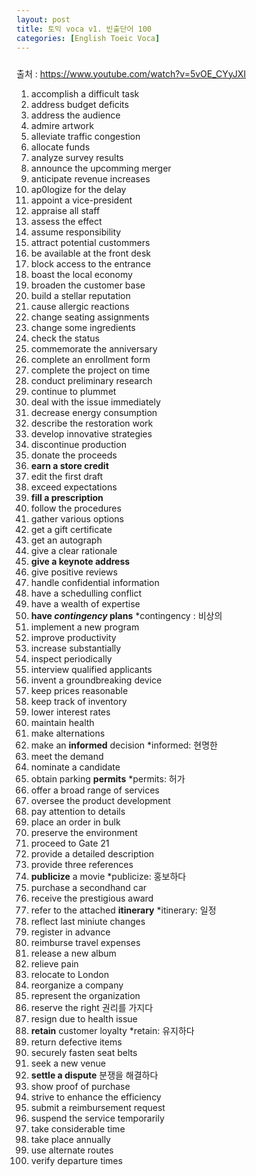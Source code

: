 ```yaml
---
layout: post
title: 토익 voca v1. 빈출단어 100
categories: [English Toeic Voca]
---
```

#####
출처 : https://www.youtube.com/watch?v=5vOE_CYyJXI
1. accomplish a difficult task
2. address budget deficits
3. address the audience
4. admire artwork
5. alleviate traffic congestion
6. allocate funds
7. analyze survey results
8. announce the upcomming merger
9. anticipate revenue increases
10. ap0logize for the delay
11. appoint a vice-president
12. appraise all staff
13. assess the effect
14. assume responsibility
15. attract potential custommers
16. be available at the front desk
17. block access to the entrance
18. boast the local economy
19. broaden the customer base
20. build a stellar reputation
21. cause allergic reactions
22. change seating assignments
23. change some ingredients
24. check the status
25. commemorate the anniversary
26. complete an enrollment form
27. complete the project on time
28. conduct preliminary research
29. continue to plummet
30. deal with the issue immediately
31. decrease energy consumption
32. describe the restoration work
33. develop innovative strategies
34. discontinue production
35. donate the proceeds
36. **earn a store credit**
37. edit the first draft
38. exceed expectations
39. **fill a prescription**
40. follow the procedures
41. gather various options
42. get a gift certificate
43. get an autograph
44. give a clear rationale
45. **give a keynote address**
46. give positive reviews
47. handle confidential information
48. have a schedulling conflict
49. have a wealth of expertise
50. **have *contingency* plans**
    *contingency : 비상의
51. implement a new program
52. improve productivity
53. increase substantially
54. inspect periodically
55. interview qualified applicants
56. invent a groundbreaking device
57. keep prices reasonable
58. keep track of inventory
59. lower interest rates
60. maintain health
61. make alternations
62. make an **informed** decision
    *informed: 현명한
63. meet the demand
64. nominate a candidate
65. obtain parking **permits**
    *permits: 허가
66. offer a broad range of services
67. oversee the product development
68. pay attention to details
69. place an order in bulk
70. preserve the environment
71. proceed to Gate 21
72. provide a detailed description
73. provide three references
74. **publicize** a movie
    *publicize: 홍보하다
75. purchase a secondhand car
76. receive the prestigious award
77. refer to the attached **itinerary**
    *itinerary: 일정
78. reflect last miniute changes
79. register in advance
80. reimburse travel expenses
81. release a new album
82. relieve pain
83. relocate to London
84. reorganize a company
85. represent the organization
86. reserve the right
    권리를 가지다
87. resign due to health issue
88. **retain** customer loyalty
    *retain: 유지하다
89. return defective items
90. securely fasten seat belts
91. seek a new venue
92. **settle a dispute**
    분쟁을 해결하다
93. show proof of purchase
94. strive to enhance the efficiency
95. submit a reimbursement request
96. suspend the service temporarily
97. take considerable time
98. take place annually
99. use alternate routes
100. verify departure times



